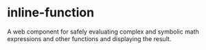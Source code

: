 # inline-function
A web component for safely evaluating complex and symbolic math expressions and other functions and displaying the result.
